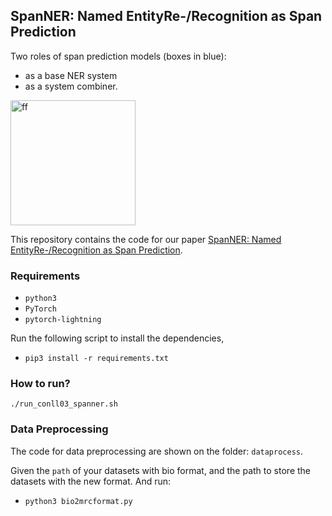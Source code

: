 ## SpanNER: Named EntityRe-/Recognition as Span Prediction

Two roles of span prediction models (boxes in blue): 
* as a base NER system 
* as a system combiner.


<img src="https://hub.fastgit.org/neulab/SpanNER/blob/main/pic/spanner.jpg" width="200" height="200" alt="ff"/><br/>


This repository contains the code for our paper [SpanNER: Named EntityRe-/Recognition as Span Prediction](https://arxiv.org/pdf/2106.00641v1.pdf).

### Requirements
- `python3`
- `PyTorch`
- `pytorch-lightning`

Run the following script to install the dependencies,
- `pip3 install -r requirements.txt`


### How to run?
`./run_conll03_spanner.sh`


### Data Preprocessing
The code for data preprocessing are shown on the folder: `dataprocess`.

Given the `path` of your datasets with bio format, and the path to store the datasets with the new format. And run:
- `python3 bio2mrcformat.py`




